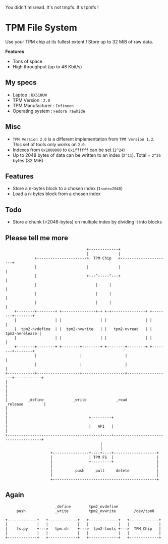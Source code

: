 You didn't misread. It's not tmpfs. It's tpmfs !

# TPM File System

Use your TPM chip at its fullest extent ! Store up to 32 MiB of raw data.

**Features**

- Tons of space
- High throughput (up to 48 Kbit/s)

## My specs
- Laptop : `UX510UW`
- TPM Version : `2.0`
- TPM Manufacturer : `Infineon`
- Operating system : `Fedora rawhide`

## Misc

- `TPM Version 2.0` is a different implementation from `TPM Version 1.2`. This set of tools only works on `2.0`.
- Indexes from `0x1000000` to `Ox1ffffff` can be set (`2^24`)
- Up to 2048 bytes of data can be written to an index (`2^11`). Total = `2^35` bytes (32 MiB)

## Features

- Store a n-bytes block to a chosen index (`1<=n<=2048`)
- Load a n-bytes block from a chosen index

## Todo

- Store a chunk (>2048-bytes) on multiple index by dividing it into blocks

## Please tell me more
```
                                    +-------------+
                                    |             |
             +---------------------->  TPM Chip   <----------------------+
             |                      |             |                      |
             |                      +---^-----^---+                      |
             |                          |     |                          |
             |                          |     |                          |
             |                          |     |                          |
    +--------+--------+ +---------------+-+ +-+---------------+ +--------+--------+
    |                 | |                 | |                 | |                 |
    |  tpm2-nvdefine  | |  tpm2-nvwrite   | |   tpm2-nvread   | |  tpm2-nvrelease |
    |                 | |                 | |                 | |                 |
    +--------+--------+ +--------+--------+ +--------+--------+ +--------+--------+
             |                   |                   |                   |
             |                   |                   |                   |
+------------+-------------------+-------------------+-------------------+------------+
|                                                                                     |
|                                                                                     |
|         _define             _write             _read               _release         |
|                                                                                     |
|                                    +---------+                                      |
|                                    |   API   |                                      |
+------------------------------------+----+----+--------------------------------------+
                                          |
                                          |
                    +----------------+----+----+-------------------+
                    |                | TPM FS  |                   |
                    |                +---------+                   |
                    |                                              |
                    |          push     pull     delete            |
                    |                                              |
                    +----------------------------------------------+

```

## Again

```
                      _define        tpm2_nvdefine
     push             _write         tpm2_nvwrite        /dev/tpm0

+-------------+   +-------------+   +-------------+   +-------------+
|             |   |             |   |             |   |             |
|    fs.py    +--->   tpm.sh    +--->  tpm2-tools +--->  TPM Chip   |
|             |   |             |   |             |   |             |
+-------------+   +-------------+   +-------------+   +-------------+
```
